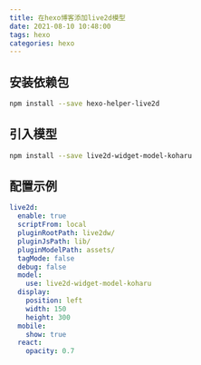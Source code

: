 ```yaml
---
title: 在hexo博客添加live2d模型
date: 2021-08-10 10:48:00
tags: hexo
categories: hexo
---
```


## 安装依赖包
```bash
npm install --save hexo-helper-live2d
```

## 引入模型
```bash
npm install --save live2d-widget-model-koharu
```

<!-- more -->

## 配置示例
```yml
live2d:
  enable: true
  scriptFrom: local
  pluginRootPath: live2dw/
  pluginJsPath: lib/
  pluginModelPath: assets/
  tagMode: false
  debug: false
  model:
    use: live2d-widget-model-koharu
  display:
    position: left
    width: 150
    height: 300
  mobile:
    show: true
  react:
    opacity: 0.7
```
